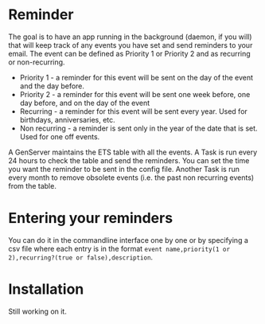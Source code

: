 # Reminder

The goal is to have an app running in the background (daemon, if you will) that will
keep track of any events you have set and send reminders to your email. The event can be
defined as Priority 1 or Priority 2 and as recurring or non-recurring.

* Priority 1 - a reminder for this event will be sent on the day of the event and the day
  before. 
* Priority 2 - a reminder for this event will be sent one week before, one day before, and
  on the day of the event
* Recurring - a reminder for this event will be sent every year. Used for birthdays,
  anniversaries, etc.
* Non recurring - a reminder is sent only in the year of the date that is set. Used for
  one off events.
  
A GenServer maintains the ETS table with all the events. A Task is run every 24 hours to
check the table and send the reminders. You can set the time you want the reminder to be
sent in the config file. Another Task is run every month to remove obsolete events
(i.e. the past non recurring events) from the table.

# Entering your reminders
You can do it in the commandline interface one by one or by specifying a csv file where
each entry is in the format `event name,priority(1 or 2),recurring?(true or false),description`.

# Installation

Still working on it.

